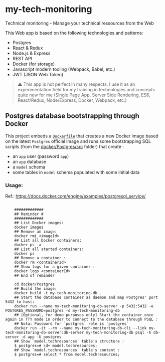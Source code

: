 # my-tech-monitoring

Technical monitoring - Manage your technical ressources from the Web 

This Web app is based on the following technologies and patterns:

* Postgres
* React & Redux
* Node.js & Express 
* REST API
* Docker (for storage)
* Javascript modern tooling (Webpack, Babel, etc.)
* JWT (JSON Web Token)

>:warning: This app is not perfect in many respects. I use it as an experimentation field for my training in technologies and concepts quite new for me (Single Page App, Server Side Rendering, ES6, React/Redux, Node/Express, Docker, Webpack, etc.)

## Postgres database bootstrapping through Docker

This project embeds a [`Dockerfile`](docker/Postgres/Dockerfile) that creates a new Docker image based on the latest `Postgres` official image and runs some bootstrapping SQL scripts (from the [docker/Postgres/src](docker/Postgres/src) folder) that create :

* an `app` user (password `app`)
* an `app` database
* a `model` schema
* some tables in `model` schema populated with some initial data

### Usage:

Ref.: https://docs.docker.com/engine/examples/postgresql_service/

```shell

    #############
    ## Reminder #
    #############
    ## List Docker images:
    docker images
    ## Remove an image:
    docker rmi <imageId>
    ## List all Docker containers:
    docker ps -a
    ## List all started containers:
    docker ps
    ## Remove a container :
    docker rm <containerId>
    ## Show logs for a given container :
    docker logs <containerId>
    ## End of reminder

    cd docker/Postgres
    ## Build the image:
    docker build -t my-tech-monitoring-db .
    ## Start the database container as daemon and map Postgres' port 5432 to host:
    docker run --name my-tech-monitoring-db-server -p 5432:5432 -e POSTGRES_PASSWORD=postgres -d my-tech-monitoring-db
    ## [Optional, for demo purposes only] Start the container once again in TTY mode in order to connect to the database through PSQL :
    ## Nota: Password for `postgres` role is `postgres`
    docker run -it --rm --name my-tech-monitoring-db-cli --link my-tech-monitoring-db-server:db-server my-tech-monitoring-db psql -h db-server -d app -U postgres
    ## Show `model.techresources` table's structure :
    $ postgres=# \d+ model.techresources;
    ## Show `model.techresources` table's content : 
    $ postgres=# select * from model.techresources;
```

